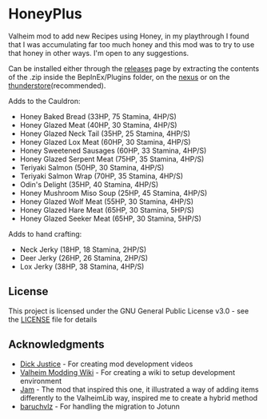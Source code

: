 ﻿# HoneyPlus  
Valheim mod to add new Recipes using Honey, in my playthrough I found that I was accumulating far too much honey and this mod was to try to use that honey in other ways. I'm open to any suggestions.  
  
Can be installed either through the [releases](https://github.com/OhhLoz/HoneyPlus/releases) page by extracting the contents of the .zip inside the BepInEx/Plugins folder, on the [nexus](https://www.nexusmods.com/valheim/mods/2063) or on the [thunderstore](https://valheim.thunderstore.io/package/OhhLoz/HoneyPlus/)(recommended).  
  
Adds to the Cauldron:  
* Honey Baked Bread (33HP, 75 Stamina, 4HP/S)  
* Honey Glazed Meat (40HP, 30 Stamina, 4HP/S)  
* Honey Glazed Neck Tail (35HP, 25 Stamina, 4HP/S)  
* Honey Glazed Lox Meat (60HP, 30 Stamina, 4HP/S)  
* Honey Sweetened Sausages (60HP, 33 Stamina, 4HP/S)  
* Honey Glazed Serpent Meat (75HP, 35 Stamina, 4HP/S)  
* Teriyaki Salmon (50HP, 30 Stamina, 4HP/S)  
* Teriyaki Salmon Wrap (70HP, 35 Stamina, 4HP/S)  
* Odin's Delight (35HP, 40 Stamina, 4HP/S)  
* Honey Mushroom Miso Soup (25HP, 45 Stamina, 4HP/S)  
* Honey Glazed Wolf Meat (55HP, 30 Stamina, 4HP/S)  
* Honey Glazed Hare Meat (65HP, 30 Stamina, 5HP/S)  
* Honey Glazed Seeker Meat (65HP, 30 Stamina, 5HP/S)  
  
Adds to hand crafting:  
* Neck Jerky (18HP, 18 Stamina, 2HP/S)  
* Deer Jerky (26HP, 26 Stamina, 2HP/S)  
* Lox Jerky (38HP, 38 Stamina, 4HP/S)  
  
## License  
  
This project is licensed under the GNU General Public License v3.0 - see the [LICENSE](https://github.com/OhhLoz/HoneyPlus/blob/master/LICENSE) file for details  
  
## Acknowledgments  
  
* [Dick Justice](https://www.youtube.com/channel/UCQmgRGWDJFXVYoin2UzUt7Q) - For creating mod development videos  
* [Valheim Modding Wiki](https://github.com/Valheim-Modding/Wiki/wiki) - For creating a wiki to setup development environment  
* [Jam](https://github.com/RandyKnapp/ValheimMods/tree/main/Jam) - The mod that inspired this one, it illustrated a way of adding items differently to the ValheimLib way, inspired me to create a hybrid method  
* [baruchvlz](https://github.com/baruchvlz) - For handling the migration to Jotunn  
